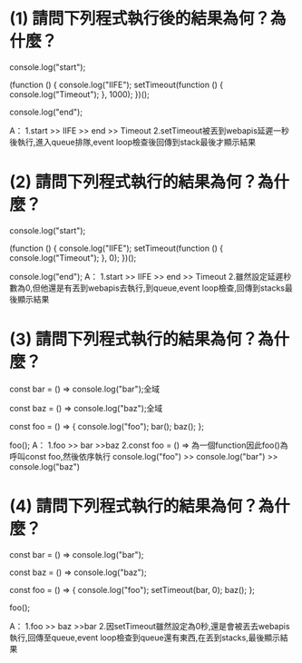 # (1) 請問下列程式執行後的結果為何？為什麼？

console.log("start");

(function () {
  console.log("IIFE");
  setTimeout(function () {
    console.log("Timeout");
  }, 1000);
})();

console.log("end");

A：
1.start >> IIFE >> end >> Timeout
2.setTimeout被丟到webapis延遲一秒後執行,進入queue排隊,event loop檢查後回傳到stack最後才顯示結果
# (2) 請問下列程式執行的結果為何？為什麼？

console.log("start");

(function () {
  console.log("IIFE");
  setTimeout(function () {
    console.log("Timeout");
  }, 0);
})();

console.log("end");
A：
1.start >> IIFE >> end >> Timeout
2.雖然設定延遲秒數為0,但他還是有丟到webapis去執行,到queue,event loop檢查,回傳到stacks最後顯示結果

# (3) 請問下列程式執行的結果為何？為什麼？

const bar = () => console.log("bar");全域

const baz = () => console.log("baz");全域

const foo = () => {
    console.log("foo");
    bar();
    baz();
};

foo();
A：
1.foo >> bar >>baz
2.const foo = () =>
為一個function因此foo()為呼叫const foo,然後依序執行
console.log("foo") >> console.log("bar") >> console.log("baz") 
# (4) 請問下列程式執行的結果為何？為什麼？

const bar = () => console.log("bar");

const baz = () => console.log("baz");

const foo = () => {
    console.log("foo");
    setTimeout(bar, 0);
    baz();
};

foo();

A：
1.foo >> baz >>bar
2.因setTimeout雖然設定為0秒,還是會被丟去webapis執行,回傳至queue,event loop檢查到queue還有東西,在丟到stacks,最後顯示結果